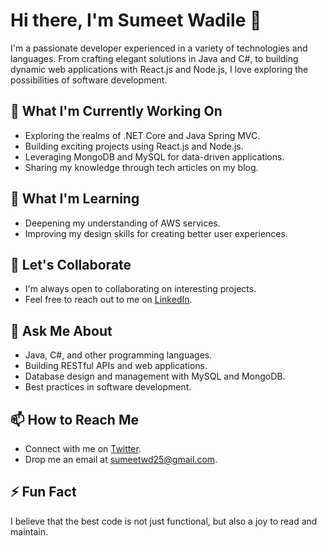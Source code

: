 # Hi there, I'm Sumeet Wadile 👋

I'm a passionate developer experienced in a variety of technologies and languages. From crafting elegant solutions in Java and C#, to building dynamic web applications with React.js and Node.js, I love exploring the possibilities of software development.

## 🔭 What I'm Currently Working On

- Exploring the realms of .NET Core and Java Spring MVC.
- Building exciting projects using React.js and Node.js.
- Leveraging MongoDB and MySQL for data-driven applications.
- Sharing my knowledge through tech articles on my blog.

## 🌱 What I'm Learning

- Deepening my understanding of AWS services.
- Improving my design skills for creating better user experiences.

## 👯 Let's Collaborate

- I'm always open to collaborating on interesting projects.
- Feel free to reach out to me on [LinkedIn]([(https://www.linkedin.com/in/sumeet-wadile-421a3727a)]).

## 💬 Ask Me About

- Java, C#, and other programming languages.
- Building RESTful APIs and web applications.
- Database design and management with MySQL and MongoDB.
- Best practices in software development.

## 📫 How to Reach Me

- Connect with me on [Twitter]([(https://github.com/sumeetwd25)]).
- Drop me an email at sumeetwd25@gmail.com.

## ⚡ Fun Fact

I believe that the best code is not just functional, but also a joy to read and maintain.

<!-- You can add more sections here like your portfolio, blog posts, or recent activity -->
